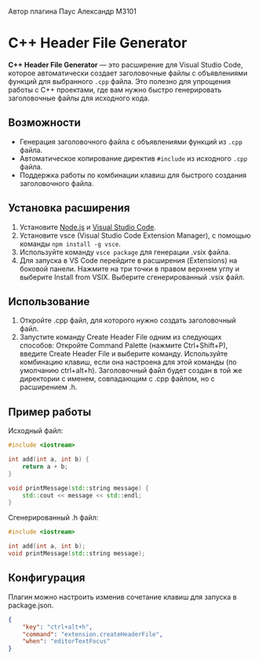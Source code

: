 Автор плагина Паус Александр M3101
# C++ Header File Generator

**C++ Header File Generator** — это расширение для Visual Studio Code, которое автоматически создает заголовочные файлы с объявлениями функций для выбранного `.cpp` файла. Это полезно для упрощения работы с C++ проектами, где вам нужно быстро генерировать заголовочные файлы для исходного кода.

## Возможности

- Генерация заголовочного файла с объявлениями функций из `.cpp` файла.
- Автоматическое копирование директив `#include` из исходного `.cpp` файла.
- Поддержка работы по комбинации клавиш для быстрого создания заголовочного файла.

## Установка расширения
1. Установите [Node.js](https://nodejs.org/) и [Visual Studio Code](https://code.visualstudio.com/).
2. Установите vsce (Visual Studio Code Extension Manager), с помощью команды `npm install -g vsce`.
3. Используйте команду ```vsce package``` для генерации .vsix файла.
4. Для запуска в VS Code перейдите в расширения (Extensions) на боковой панели.
Нажмите на три точки в правом верхнем углу и выберите Install from VSIX.
Выберите сгенерированный .vsix файл.

## Использование
1. Откройте .cpp файл, для которого нужно создать заголовочный файл.
2. Запустите команду Create Header File одним из следующих способов:
    Откройте Command Palette (нажмите Ctrl+Shift+P), введите Create Header File и выберите команду.
    Используйте комбинацию клавиш, если она настроена для этой команды (по умолчанию ctrl+alt+h).
    Заголовочный файл будет создан в той же директории с именем, совпадающим с .cpp файлом, но с расширением .h.

## Пример работы
Исходный файл:
```cpp
#include <iostream>

int add(int a, int b) {
    return a + b;
}

void printMessage(std::string message) {
    std::cout << message << std::endl;
}
```
Сгенерированный .h файл:
```cpp
#include <iostream>

int add(int a, int b);
void printMessage(std::string message);
```

## Конфигурация
Плагин можно настроить изменив сочетание клавиш для запуска в package.json.
```json
{
    "key": "ctrl+alt+h",
    "command": "extension.createHeaderFile",
    "when": "editorTextFocus"
}
```

